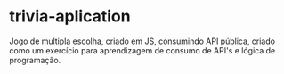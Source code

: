 # trivia-aplication

Jogo de multipla escolha, criado em JS, consumindo API pública, criado como um exercício 
para aprendizagem de consumo de API's e lógica de programação.
